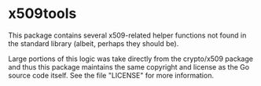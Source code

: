 
# x509tools

This package contains several x509-related helper functions not found in the
standard library (albeit, perhaps they should be).

Large portions of this logic was take directly from the crypto/x509 package
and thus this package maintains the same copyright and license as the Go
source code itself. See the file "LICENSE" for more information.

